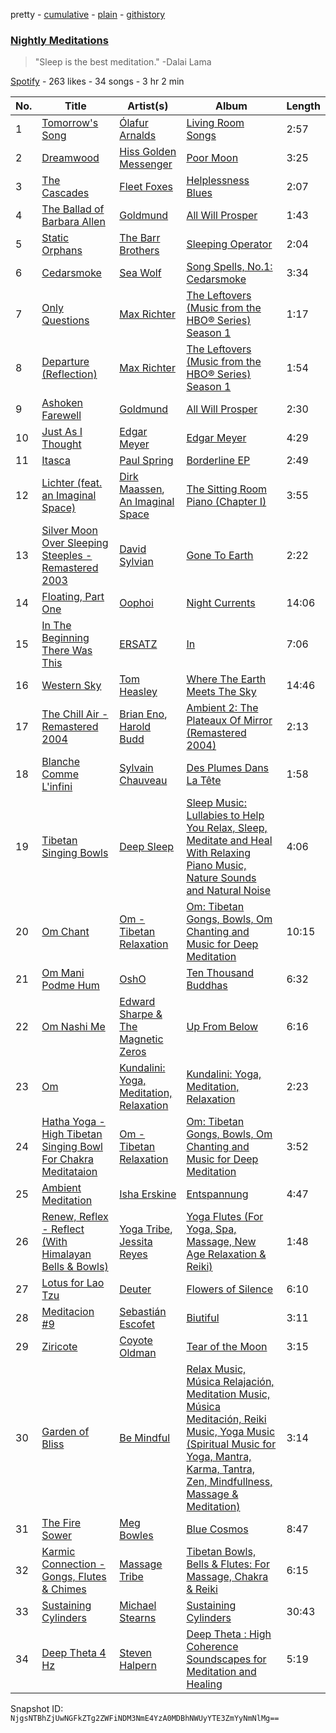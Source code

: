 pretty - [cumulative](/playlists/cumulative/4MLFX9OXy9ncfBlTfei9Ok.md) - [plain](/playlists/plain/4MLFX9OXy9ncfBlTfei9Ok) - [githistory](https://github.githistory.xyz/mackorone/spotify-playlist-archive/blob/main/playlists/plain/4MLFX9OXy9ncfBlTfei9Ok)

### [Nightly Meditations](https://open.spotify.com/playlist/4MLFX9OXy9ncfBlTfei9Ok)

> &quot;Sleep is the best meditation.&quot; \-Dalai Lama

[Spotify](https://open.spotify.com/user/spotify) - 263 likes - 34 songs - 3 hr 2 min

| No. | Title | Artist(s) | Album | Length |
|---|---|---|---|---|
| 1 | [Tomorrow's Song](https://open.spotify.com/track/3Cf47MOQsa3ijid90gr5Io) | [Ólafur Arnalds](https://open.spotify.com/artist/7E3BRXV9ZbCt5lQTCXMTia) | [Living Room Songs](https://open.spotify.com/album/4zj4920hZrnQHYv4jGeyjp) | 2:57 |
| 2 | [Dreamwood](https://open.spotify.com/track/3Ov8v8qH0okeWC4uKswx8S) | [Hiss Golden Messenger](https://open.spotify.com/artist/37eqxl8DyLd5sQN54wYJbE) | [Poor Moon](https://open.spotify.com/album/3BF5fk5AfyJqju6wx4qXEi) | 3:25 |
| 3 | [The Cascades](https://open.spotify.com/track/6X3618mK5K2tKZ1w71309J) | [Fleet Foxes](https://open.spotify.com/artist/4EVpmkEwrLYEg6jIsiPMIb) | [Helplessness Blues](https://open.spotify.com/album/20RJRsAPD9Yx3Nols5cAGR) | 2:07 |
| 4 | [The Ballad of Barbara Allen](https://open.spotify.com/track/47yKkSXhPH2YG8hmdGqCpW) | [Goldmund](https://open.spotify.com/artist/0R5BzePlbvG8xTXw0QF3uw) | [All Will Prosper](https://open.spotify.com/album/675K5zFrbNiUcuHMfLVKix) | 1:43 |
| 5 | [Static Orphans](https://open.spotify.com/track/217H94y73OgLMiT7LswFEn) | [The Barr Brothers](https://open.spotify.com/artist/4OyRutd80DZC22C4pl63l7) | [Sleeping Operator](https://open.spotify.com/album/3heNYqE1CUM8WlJGm6UPEj) | 2:04 |
| 6 | [Cedarsmoke](https://open.spotify.com/track/6xBv2Rlq9DiYeTBFno0uR5) | [Sea Wolf](https://open.spotify.com/artist/3ZllGjNdP5pS8UFnT5Jj2x) | [Song Spells, No.1: Cedarsmoke](https://open.spotify.com/album/3Q4S1bRlEEeztfrM4KsMFQ) | 3:34 |
| 7 | [Only Questions](https://open.spotify.com/track/2Ua2U7enh9ErAF6DaJh4hg) | [Max Richter](https://open.spotify.com/artist/2VZNmg4vCnew4Pavo8zDdW) | [The Leftovers \(Music from the HBO® Series\) Season 1](https://open.spotify.com/album/3QxkdzjGRA4Z1dOfY0e994) | 1:17 |
| 8 | [Departure \(Reflection\)](https://open.spotify.com/track/2NhGcMAHy8PNqu0uxqmatC) | [Max Richter](https://open.spotify.com/artist/2VZNmg4vCnew4Pavo8zDdW) | [The Leftovers \(Music from the HBO® Series\) Season 1](https://open.spotify.com/album/3QxkdzjGRA4Z1dOfY0e994) | 1:54 |
| 9 | [Ashoken Farewell](https://open.spotify.com/track/1F8eHbbrXTSRQTPLEREItt) | [Goldmund](https://open.spotify.com/artist/0R5BzePlbvG8xTXw0QF3uw) | [All Will Prosper](https://open.spotify.com/album/675K5zFrbNiUcuHMfLVKix) | 2:30 |
| 10 | [Just As I Thought](https://open.spotify.com/track/36uGtAZrcHFtivt7nHSDgQ) | [Edgar Meyer](https://open.spotify.com/artist/7jkhwa4XMe9XSt1r0AWNqD) | [Edgar Meyer](https://open.spotify.com/album/7HFqnPWC3zNQ5FqG4n2xzw) | 4:29 |
| 11 | [Itasca](https://open.spotify.com/track/3qsfBj0XK75ndx6adpE656) | [Paul Spring](https://open.spotify.com/artist/3nm10RPR7Ts3qPCwhQBUew) | [Borderline EP](https://open.spotify.com/album/1VxX55qCuKaP5gjHspVWgb) | 2:49 |
| 12 | [Lichter \(feat\. an Imaginal Space\)](https://open.spotify.com/track/6nxR5xJSuHc71WLiJqa0uR) | [Dirk Maassen](https://open.spotify.com/artist/758yIKdhJhWL6oTuTSFVV6), [An Imaginal Space](https://open.spotify.com/artist/0GrXkOv9olscQg0FCluQss) | [The Sitting Room Piano \(Chapter I\)](https://open.spotify.com/album/11lGnHkjB0FdhRvkWP0sVU) | 3:55 |
| 13 | [Silver Moon Over Sleeping Steeples \- Remastered 2003](https://open.spotify.com/track/1BGLOs2QX1Ig4aO8sbDknx) | [David Sylvian](https://open.spotify.com/artist/2oyWkw7sq99yqj12hVUHtw) | [Gone To Earth](https://open.spotify.com/album/3EUFd022KoJbAC5imHT1ba) | 2:22 |
| 14 | [Floating, Part One](https://open.spotify.com/track/40150Nw39HsKsBMtFmkUSS) | [Oophoi](https://open.spotify.com/artist/2MlUYzToSXyCl8suZYhnAy) | [Night Currents](https://open.spotify.com/album/4vLnwl11d2or8FKuL4nY0G) | 14:06 |
| 15 | [In The Beginning There Was This](https://open.spotify.com/track/56DZat6J15YYUVg2ekhX4N) | [ERSATZ](https://open.spotify.com/artist/2UFZzJy82501ZBlEyH9H0L) | [In](https://open.spotify.com/album/5rz3jWSJTScuYhuY4ZEuzG) | 7:06 |
| 16 | [Western Sky](https://open.spotify.com/track/6bsbXEl2lH2DT6nSSyJYcl) | [Tom Heasley](https://open.spotify.com/artist/431MDRxvR8Gt8VHD7C4lQh) | [Where The Earth Meets The Sky](https://open.spotify.com/album/7pkVlq8EAvPWzMFvvaWZRV) | 14:46 |
| 17 | [The Chill Air \- Remastered 2004](https://open.spotify.com/track/1ijeMou08IoCT7ZhjPvu42) | [Brian Eno](https://open.spotify.com/artist/7MSUfLeTdDEoZiJPDSBXgi), [Harold Budd](https://open.spotify.com/artist/3uOCouLFR4bVx0XeiQJSbl) | [Ambient 2: The Plateaux Of Mirror \(Remastered 2004\)](https://open.spotify.com/album/5ma9r5NFV0poevmydI2qgO) | 2:13 |
| 18 | [Blanche Comme L'infini](https://open.spotify.com/track/1WWV96ynfSoZF0jIq9jXrM) | [Sylvain Chauveau](https://open.spotify.com/artist/0IfkFoyLbsgahVvNfPnV2y) | [Des Plumes Dans La Tête](https://open.spotify.com/album/7cjNz6iJnJcUMel8xoDfsr) | 1:58 |
| 19 | [Tibetan Singing Bowls](https://open.spotify.com/track/113Opej4f1BUPFrCVheg71) | [Deep Sleep](https://open.spotify.com/artist/4gGGFclZZyED2i5BgzGAlD) | [Sleep Music: Lullabies to Help You Relax, Sleep, Meditate and Heal With Relaxing Piano Music, Nature Sounds and Natural Noise](https://open.spotify.com/album/0yB3m49PTZx8DtWADiO0oy) | 4:06 |
| 20 | [Om Chant](https://open.spotify.com/track/21n4WLOZgqQQQ4TsdrCkXn) | [Om \- Tibetan Relaxation](https://open.spotify.com/artist/2Gjwx7RV70vM50XNKBffIp) | [Om: Tibetan Gongs, Bowls, Om Chanting and Music for Deep Meditation](https://open.spotify.com/album/27LzPjGhiPxFSha2xHawFu) | 10:15 |
| 21 | [Om Mani Podme Hum](https://open.spotify.com/track/0qE1BChib5kG1P0lqdEhGA) | [OshO](https://open.spotify.com/artist/4g0GeoGdzgTwyXdm5NKNom) | [Ten Thousand Buddhas](https://open.spotify.com/album/30L8rKad6biW4kavVqQjw8) | 6:32 |
| 22 | [Om Nashi Me](https://open.spotify.com/track/1h1S9UXPwutvXLKaa79d2W) | [Edward Sharpe & The Magnetic Zeros](https://open.spotify.com/artist/7giUHu5pv6YTZgSkxxCcgh) | [Up From Below](https://open.spotify.com/album/3yfisavFdGTrjFf9Ecpbio) | 6:16 |
| 23 | [Om](https://open.spotify.com/track/2KeKzT8I8Ek0tQLk60Rq4f) | [Kundalini: Yoga, Meditation, Relaxation](https://open.spotify.com/artist/2AXNDqT86nQcoDCRrjFPGI) | [Kundalini: Yoga, Meditation, Relaxation](https://open.spotify.com/album/7z46HD34zZQcgebsYDtZfo) | 2:23 |
| 24 | [Hatha Yoga \- High Tibetan Singing Bowl For Chakra Meditataion](https://open.spotify.com/track/26TCOy35ZSRYNmfDk4LVwU) | [Om \- Tibetan Relaxation](https://open.spotify.com/artist/2Gjwx7RV70vM50XNKBffIp) | [Om: Tibetan Gongs, Bowls, Om Chanting and Music for Deep Meditation](https://open.spotify.com/album/27LzPjGhiPxFSha2xHawFu) | 3:52 |
| 25 | [Ambient Meditation](https://open.spotify.com/track/1tJOhSNKZvWpyMxuV887FZ) | [Isha Erskine](https://open.spotify.com/artist/0C1AYF4hqd6mVzl9pwGneD) | [Entspannung](https://open.spotify.com/album/1g4psgx0pDkAHJUoE1PPlf) | 4:47 |
| 26 | [Renew, Reflex \- Reflect \(With Himalayan Bells & Bowls\)](https://open.spotify.com/track/251r3bYIRnNwwaVNdyOhH4) | [Yoga Tribe](https://open.spotify.com/artist/3uC78ojWmi0c7NdLU7uwvY), [Jessita Reyes](https://open.spotify.com/artist/4N57Ev9G6CQqREsZCIrcfL) | [Yoga Flutes \(For Yoga, Spa, Massage, New Age Relaxation & Reiki\)](https://open.spotify.com/album/3TMeA0zC7LMLh8DjowsOiP) | 1:48 |
| 27 | [Lotus for Lao Tzu](https://open.spotify.com/track/3YkDGIAAMBbzIPBfZGu9Uv) | [Deuter](https://open.spotify.com/artist/3AGvwnXbUo9LoAU2P5qYHB) | [Flowers of Silence](https://open.spotify.com/album/0QvuDxprj9lG4Tf5CxGK96) | 6:10 |
| 28 | [Meditacion \#9](https://open.spotify.com/track/6HvJ6qqcOzDCqVqLFHN9nR) | [Sebastián Escofet](https://open.spotify.com/artist/4YufEYOotwxOrZxtzdPgS3) | [Biutiful](https://open.spotify.com/album/4qOA2JupYTQ8KGxnoRMeWG) | 3:11 |
| 29 | [Ziricote](https://open.spotify.com/track/3y1oPeqkIaF23ZtrpecX9g) | [Coyote Oldman](https://open.spotify.com/artist/7LQeFPitSkKhIskTd8knhP) | [Tear of the Moon](https://open.spotify.com/album/1zNqmNWpaBvqWZ9AniEHkn) | 3:15 |
| 30 | [Garden of Bliss](https://open.spotify.com/track/5qxZ33XUgm0j3fx8tn4JsS) | [Be Mindful](https://open.spotify.com/artist/4GeJKp4XWky47WHyyvyAg0) | [Relax Music, Música Relajación, Meditation Music, Música Meditación, Reiki Music, Yoga Music \(Spiritual Music for Yoga, Mantra, Karma, Tantra, Zen, Mindfullness, Massage & Meditation\)](https://open.spotify.com/album/18DHjcJVxkIBIf7wt2Ku9u) | 3:14 |
| 31 | [The Fire Sower](https://open.spotify.com/track/5Pxm2DfLPXVLo9CLboB3bw) | [Meg Bowles](https://open.spotify.com/artist/3sWYpVmSMPD4YdhuvP2DFW) | [Blue Cosmos](https://open.spotify.com/album/6XpGe8ue2wcvkDc0RWpsff) | 8:47 |
| 32 | [Karmic Connection \- Gongs, Flutes & Chimes](https://open.spotify.com/track/1bb22zFD77panCj8AOqBrs) | [Massage Tribe](https://open.spotify.com/artist/14RkTXnwrf6D09TfPWcR5C) | [Tibetan Bowls, Bells & Flutes: For Massage, Chakra & Reiki](https://open.spotify.com/album/4d3zxdW5JOGBGaiOU5Bpcx) | 6:15 |
| 33 | [Sustaining Cylinders](https://open.spotify.com/track/2xCRGEykOFyem4aHbFgMYO) | [Michael Stearns](https://open.spotify.com/artist/5KbIofwaAvbvvkzG2zbmGD) | [Sustaining Cylinders](https://open.spotify.com/album/2w4ZV4EHQVaFMKfA6GdqPJ) | 30:43 |
| 34 | [Deep Theta 4 Hz](https://open.spotify.com/track/1bdhhKZAxmdqAOt18QFXNc) | [Steven Halpern](https://open.spotify.com/artist/2J3qGaj5UzHvu0fjlLgb8k) | [Deep Theta : High Coherence Soundscapes for Meditation and Healing](https://open.spotify.com/album/0YHfbeTtt3LAaOgsbd3h6z) | 5:19 |

Snapshot ID: `NjgsNTBhZjUwNGFkZTg2ZWFiNDM3NmE4YzA0MDBhNWUyYTE3ZmYyNmNlMg==`